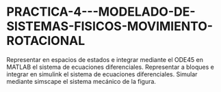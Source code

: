 # PRACTICA-4---MODELADO-DE-SISTEMAS-FISICOS-MOVIMIENTO-ROTACIONAL
Representar en espacios de estados e integrar mediante el ODE45 en MATLAB el sistema de ecuaciones diferenciales. Representar a bloques e integrar en simulink el sistema de ecuaciones diferenciales. Simular mediante simscape el sistema mecánico de la figura.

